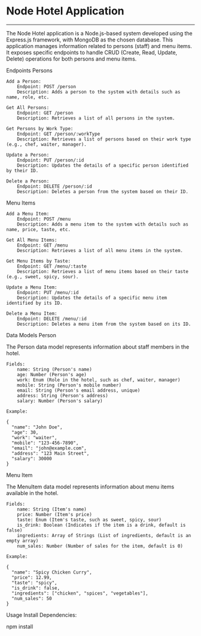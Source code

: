 <h1>Node Hotel Application</h1>
<hr />

<p>The Node Hotel application is a Node.js-based system developed using the Express.js framework, with MongoDB as the chosen database. This application manages information related to persons (staff) and menu items. It exposes specific endpoints to handle CRUD (Create, Read, Update, Delete) operations for both persons and menu items.</p>
Endpoints
Persons

    Add a Person:
        Endpoint: POST /person
        Description: Adds a person to the system with details such as name, role, etc.

    Get All Persons:
        Endpoint: GET /person
        Description: Retrieves a list of all persons in the system.

    Get Persons by Work Type:
        Endpoint: GET /person/:workType
        Description: Retrieves a list of persons based on their work type (e.g., chef, waiter, manager).

    Update a Person:
        Endpoint: PUT /person/:id
        Description: Updates the details of a specific person identified by their ID.

    Delete a Person:
        Endpoint: DELETE /person/:id
        Description: Deletes a person from the system based on their ID.

Menu Items

    Add a Menu Item:
        Endpoint: POST /menu
        Description: Adds a menu item to the system with details such as name, price, taste, etc.

    Get All Menu Items:
        Endpoint: GET /menu
        Description: Retrieves a list of all menu items in the system.

    Get Menu Items by Taste:
        Endpoint: GET /menu/:taste
        Description: Retrieves a list of menu items based on their taste (e.g., sweet, spicy, sour).

    Update a Menu Item:
        Endpoint: PUT /menu/:id
        Description: Updates the details of a specific menu item identified by its ID.

    Delete a Menu Item:
        Endpoint: DELETE /menu/:id
        Description: Deletes a menu item from the system based on its ID.

Data Models
Person

The Person data model represents information about staff members in the hotel.

    Fields:
        name: String (Person's name)
        age: Number (Person's age)
        work: Enum (Role in the hotel, such as chef, waiter, manager)
        mobile: String (Person's mobile number)
        email: String (Person's email address, unique)
        address: String (Person's address)
        salary: Number (Person's salary)

    Example:

    {
      "name": "John Doe",
      "age": 30,
      "work": "waiter",
      "mobile": "123-456-7890",
      "email": "john@example.com",
      "address": "123 Main Street",
      "salary": 30000
    }

Menu Item

The MenuItem data model represents information about menu items available in the hotel.

    Fields:
        name: String (Item's name)
        price: Number (Item's price)
        taste: Enum (Item's taste, such as sweet, spicy, sour)
        is_drink: Boolean (Indicates if the item is a drink, default is false)
        ingredients: Array of Strings (List of ingredients, default is an empty array)
        num_sales: Number (Number of sales for the item, default is 0)

    Example:

    {
      "name": "Spicy Chicken Curry",
      "price": 12.99,
      "taste": "spicy",
      "is_drink": false,
      "ingredients": ["chicken", "spices", "vegetables"],
      "num_sales": 50
    }

Usage
Install Dependencies:

npm install

